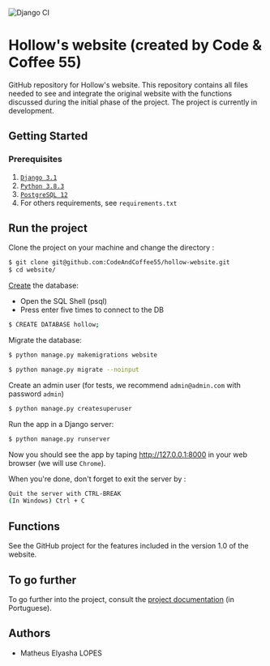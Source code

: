 ![Django CI](https://github.com/CodeAndCoffee55/hollow-website/workflows/Django%20CI/badge.svg?branch=develop)
# Hollow's website (created by Code & Coffee 55)

GitHub repository for Hollow's website. This repository contains all files needed to see and integrate the original website with the functions discussed during the initial phase of the project. 
The project is currently in development.

## Getting Started

### Prerequisites 


1. [`Django 3.1`](https://docs.djangoproject.com/en/dev/releases/3.1/)
2. [`Python 3.8.3`](https://www.python.org/downloads/release/python-374/)
3. [`PostgreSQL 12`](https://www.postgresql.org/download/)
3. For others requirements, see `requirements.txt`

## Run the project

Clone  the project on your machine and change the directory : 
```bash
$ git clone git@github.com:CodeAndCoffee55/hollow-website.git
$ cd website/
```
[Create](https://www.guru99.com/postgresql-create-database.html) the database:
- Open the SQL Shell (psql)
- Press enter five times to connect to the DB

```bash
$ CREATE DATABASE hollow;
```

Migrate the database: 

```bash
$ python manage.py makemigrations website 

$ python manage.py migrate --noinput
```

Create an admin user (for tests, we recommend ``admin@admin.com`` with password ``admin``) 

```bash
$ python manage.py createsuperuser
```

Run the app in a Django server: 

```bash
$ python manage.py runserver
```

Now you should see the app by taping http://127.0.0.1:8000 in your web browser (we will use ``Chrome``). 


When you're done, don't forget to exit the server by : 

```bash
Quit the server with CTRL-BREAK
(In Windows) Ctrl + C
```

## Functions
See the GitHub project for the features included in the version 1.0 of the website.

## To go further
To go further into the project, consult the [project documentation](https://github.com/CodeAndCoffee55/hollow-docs) (in Portuguese).

## Authors
- Matheus Elyasha LOPES
